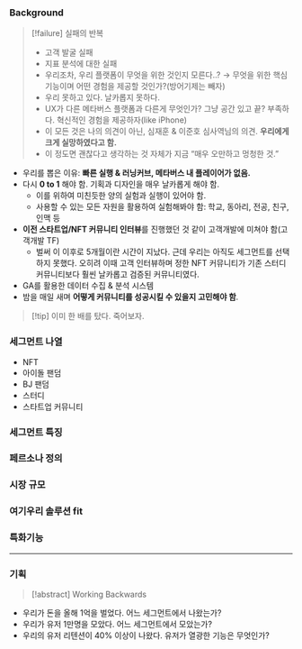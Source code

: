 ### Background
> [!failure] 실패의 반복
> - 고객 발굴 실패
> - 지표 분석에 대한 실패
> - 우리조차, 우리 플랫폼이 무엇을 위한 것인지 모른다..? → 무엇을 위한 핵심기능이며 어떤 경험을 제공할 것인가?(방어기제는 빼자)
> - 우리 못하고 있다. 날카롭지 못하다.
> - UX가 다른 메타버스 플랫폼과 다른게 무엇인가? 그냥 공간 있고 끝? 부족하다. 혁신적인 경험을 제공하자(like iPhone)
> - 이 모든 것은 나의 의견이 아닌, 심재훈 & 이준호 심사역님의 의견. **우리에게 크게 실망하였다고 함.**
> - 이 정도면 괜찮다고 생각하는 것 자체가 지금 “매우 오만하고 멍청한 것.”
- 우리를 뽑은 이유: **빠른 실행 & 러닝커브, 메타버스 내 플레이어가 없음.**
- 다시 **0 to 1** 해야 함. 기획과 디자인을 매우 날카롭게 해야 함.
	- 이를 위하여 미친듯한 양의 실험과 실행이 있어야 함.
	- 사용할 수 있는 모든 자원을 활용하여 실험해봐야 함: 학교, 동아리, 전공, 친구, 인맥 등
- **이전 스타트업/NFT 커뮤니티 인터뷰**를 진행했던 것 같이 고객개발에 미쳐야 함(고객개발 TF)
	- 벌써 이 이후로 5개월이란 시간이 지났다. 근데 우리는 아직도 세그먼트를 선택하지 못했다. 오히려 이때 고객 인터뷰하며 정한 NFT 커뮤니티가 기존 스터디 커뮤니티보다 훨씬 날카롭고 검증된 커뮤니티였다. 
- GA를 활용한 데이터 수집 & 분석 시스템
- 밤을 매일 새며 **어떻게 커뮤니티를 성공시킬 수 있을지 고민해야 함**.
> [!tip] 이미 한 배를 탔다. 죽어보자.

### 세그먼트 나열
- NFT
- 아이돌 팬덤
- BJ 팬덤
- 스터디
- 스타트업 커뮤니티 

### 세그먼트 특징

### 페르소나 정의

### 시장 규모

### 여기우리 솔루션 fit

### 특화기능

***
### 기획
> [!abstract] Working Backwards
- 우리가 돈을 올해 1억을 벌었다. 어느 세그먼트에서 나왔는가?
- 우리가 유저 1만명을 모았다. 어느 세그먼트에서 모았는가?
- 우리의 유저 리텐션이 40% 이상이 나왔다. 유저가 열광한 기능은 무엇인가?
